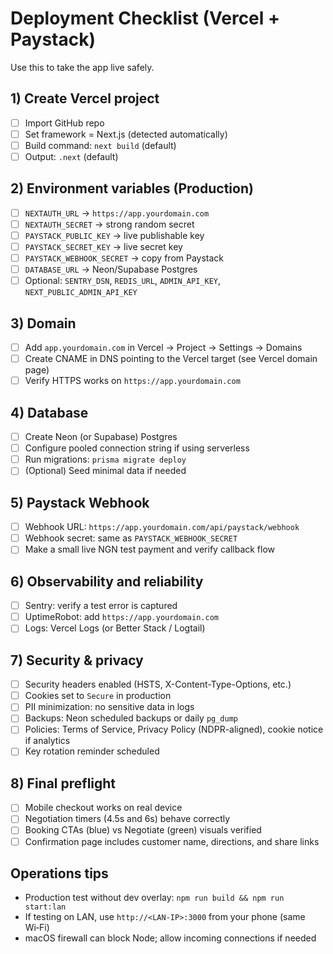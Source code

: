 # Deployment Checklist (Vercel + Paystack)

Use this to take the app live safely.

## 1) Create Vercel project
- [ ] Import GitHub repo
- [ ] Set framework = Next.js (detected automatically)
- [ ] Build command: `next build` (default)
- [ ] Output: `.next` (default)

## 2) Environment variables (Production)
- [ ] `NEXTAUTH_URL` → `https://app.yourdomain.com`
- [ ] `NEXTAUTH_SECRET` → strong random secret
- [ ] `PAYSTACK_PUBLIC_KEY` → live publishable key
- [ ] `PAYSTACK_SECRET_KEY` → live secret key
- [ ] `PAYSTACK_WEBHOOK_SECRET` → copy from Paystack
- [ ] `DATABASE_URL` → Neon/Supabase Postgres
- [ ] Optional: `SENTRY_DSN`, `REDIS_URL`, `ADMIN_API_KEY`, `NEXT_PUBLIC_ADMIN_API_KEY`

## 3) Domain
- [ ] Add `app.yourdomain.com` in Vercel → Project → Settings → Domains
- [ ] Create CNAME in DNS pointing to the Vercel target (see Vercel domain page)
- [ ] Verify HTTPS works on `https://app.yourdomain.com`

## 4) Database
- [ ] Create Neon (or Supabase) Postgres
- [ ] Configure pooled connection string if using serverless
- [ ] Run migrations: `prisma migrate deploy`
- [ ] (Optional) Seed minimal data if needed

## 5) Paystack Webhook
- [ ] Webhook URL: `https://app.yourdomain.com/api/paystack/webhook`
- [ ] Webhook secret: same as `PAYSTACK_WEBHOOK_SECRET`
- [ ] Make a small live NGN test payment and verify callback flow

## 6) Observability and reliability
- [ ] Sentry: verify a test error is captured
- [ ] UptimeRobot: add `https://app.yourdomain.com`
- [ ] Logs: Vercel Logs (or Better Stack / Logtail)

## 7) Security & privacy
- [ ] Security headers enabled (HSTS, X-Content-Type-Options, etc.)
- [ ] Cookies set to `Secure` in production
- [ ] PII minimization: no sensitive data in logs
- [ ] Backups: Neon scheduled backups or daily `pg_dump`
- [ ] Policies: Terms of Service, Privacy Policy (NDPR-aligned), cookie notice if analytics
- [ ] Key rotation reminder scheduled

## 8) Final preflight
- [ ] Mobile checkout works on real device
- [ ] Negotiation timers (4.5s and 6s) behave correctly
- [ ] Booking CTAs (blue) vs Negotiate (green) visuals verified
- [ ] Confirmation page includes customer name, directions, and share links

## Operations tips
- Production test without dev overlay: `npm run build && npm run start:lan`
- If testing on LAN, use `http://<LAN-IP>:3000` from your phone (same Wi‑Fi)
- macOS firewall can block Node; allow incoming connections if needed
